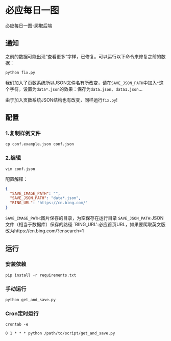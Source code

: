 # 必应每日一图
必应每日一图-爬取后端

## 通知

之前的数据可能出现“查看更多”字样，已修复。可以运行以下命令来修复之前的数据：

```shell
python fix.py
```

我们加入了页数系统所以JSON文件名有所改变，请在`SAVE_JSON_PATH`中加入`*`这个字符。设置为`data*.json`的效果：保存为`data.json`、`data1.json`...

由于加入页数系统JSON结构也有改变，同样运行`fix.py`!

## 配置

### 1.复制样例文件

```shell
cp conf.example.json conf.json
```

### 2.编辑

```shell
vim conf.json
```

配置解释：

```json
{
  "SAVE_IMAGE_PATH": "",
  "SAVE_JSON_PATH": "data*.json",
  "BING_URL": "https://cn.bing.com/"
}
```

`SAVE_IMAGE_PATH`:图片保存的目录，为空保存在运行目录
`SAVE_JSON_PATH`:JSON文件（相当于数据库）保存的路径
`BING_URL':必应首页URL，如果要爬取英文版改为https://cn.bing.com/?ensearch=1

## 运行

### 安装依赖

````shell
pip install -r requirements.txt
````

### 手动运行

```shell
python get_and_save.py
```

### Cron定时运行
```shell
crontab -e

0 1 * * * python /path/to/script/get_and_save.py
```
